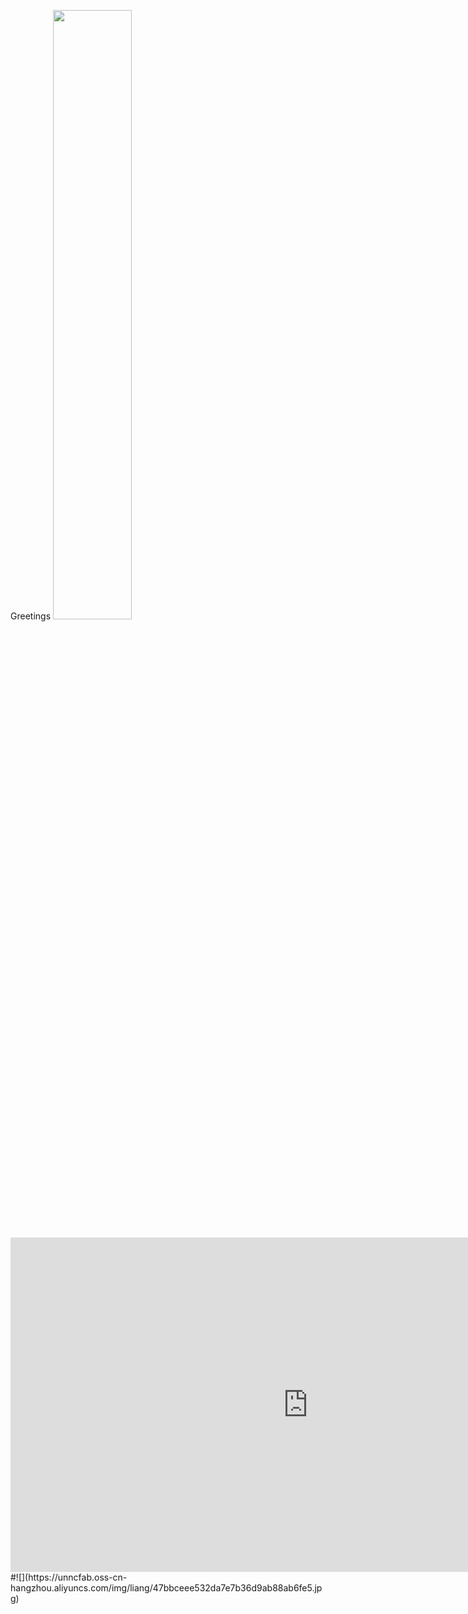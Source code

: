 Greetings
<img src="https://unncfab.oss-cn-hangzhou.aliyuncs.com/img/liang/47bbceee532da7e7b36d9ab88ab6fe5.jpg" width="50%">
<iframe width="951" height="535" src="https://www.youtube.com/embed/DdfVCkOAiEI" title="London park" frameborder="0" allow="accelerometer; autoplay; clipboard-write; encrypted-media; gyroscope; picture-in-picture; web-share" referrerpolicy="strict-origin-when-cross-origin" allowfullscreen></iframe>
#![](https://unncfab.oss-cn-hangzhou.aliyuncs.com/img/liang/47bbceee532da7e7b36d9ab88ab6fe5.jpg)